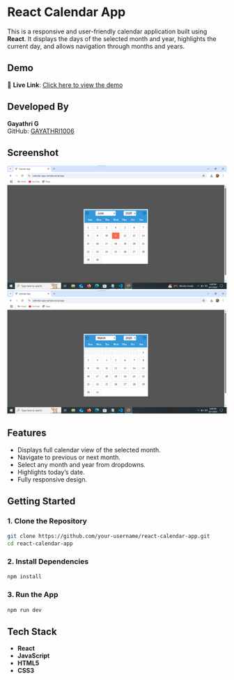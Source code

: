 # React Calendar App

This is a responsive and user-friendly calendar application built using **React**. It displays the days of the selected month and year, highlights the current day, and allows navigation through months and years.

## Demo

 🔗 **Live Link**: [Click here to view the demo](https://calendar-app-sample.vercel.app/)

## Developed By
**Gayathri G**  
GitHub: [GAYATHRI1006](https://github.com/GAYATHRI1006)

## Screenshot

![Calendar App Screenshot](calendar1.png)
![Calendar App Screenshot](calendar2.png)

## Features

- Displays full calendar view of the selected month.
- Navigate to previous or next month.
- Select any month and year from dropdowns.
- Highlights today’s date.
- Fully responsive design.

## Getting Started

### 1. Clone the Repository

```bash
git clone https://github.com/your-username/react-calendar-app.git
cd react-calendar-app
```

### 2. Install Dependencies

```bash
npm install
```

### 3. Run the App

```bash
npm run dev
```
## Tech Stack

- **React**  
- **JavaScript**  
- **HTML5**  
- **CSS3**
